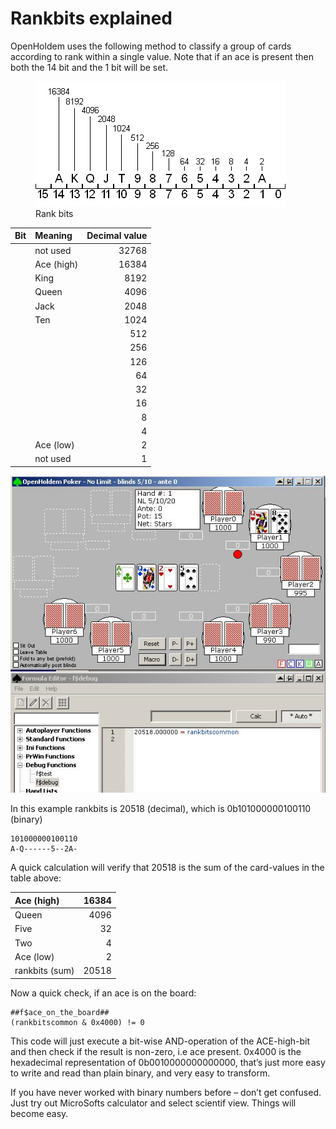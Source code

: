 # Rankbits explained

OpenHoldem uses the following method to classify a group of cards
according to rank within a single value. Note that if an ace is present
then both the 14 bit and the 1 bit will be set.

<figure>
<img src="images/Rankbits.gif" />
<figcaption>Rank bits</figcaption>
</figure>

| Bit | Meaning    | Decimal value |
|:----|:-----------|--------------:|
|     | not used   |         32768 |
|     | Ace (high) |         16384 |
|     | King       |          8192 |
|     | Queen      |          4096 |
|     | Jack       |          2048 |
|     | Ten        |          1024 |
|     |            |           512 |
|     |            |           256 |
|     |            |           126 |
|     |            |            64 |
|     |            |            32 |
|     |            |            16 |
|     |            |             8 |
|     |            |             4 |
|     | Ace (low)  |             2 |
|     | not used   |             1 |

![image](images/rankbits_manualmode.jpg)

In this example rankbits is 20518 (decimal), which is 0b101000000100110
(binary)

    101000000100110
    A-Q------5--2A-

A quick calculation will verify that 20518 is the sum of the card-values
in the table above:

| Ace (high)     | 16384 |
|:---------------|------:|
| Queen          |  4096 |
| Five           |    32 |
| Two            |     4 |
| Ace (low)      |     2 |
| rankbits (sum) | 20518 |

Now a quick check, if an ace is on the board:

    ##f$ace_on_the_board##
    (rankbitscommon & 0x4000) != 0

This code will just execute a bit-wise AND-operation of the ACE-high-bit
and then check if the result is non-zero, i.e ace present. 0x4000 is the
hexadecimal representation of 0b0010000000000000, that’s just more easy
to write and read than plain binary, and very easy to transform.

If you have never worked with binary numbers before – don’t get
confused. Just try out MicroSofts calculator and select scientif view.
Things will become easy.
